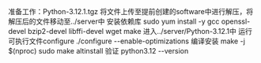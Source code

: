准备工作：Python-3.12.1.tgz
    将文件上传至提前创建的software中进行解压，将解压后的文件移动至../server中
安装依赖库
    sudo yum install -y gcc openssl-devel bzip2-devel libffi-devel wget make
进入../server/Python-3.12.1中
运行可执行文件configure
    ./configure --enable-optimizations
编译安装
    make -j $(nproc)
    sudo make altinstall
验证
    python3.12 --version